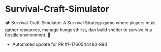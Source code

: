 # Survival-Craft-Simulator
🏕️ Survival-Craft-Simulator: A Survival Strategy game where players must gather resources, manage hunger/thirst, dan build shelter to survive in a hostile environment. 🔨


- Automated update for PR #1-1760544480-993